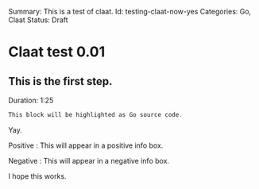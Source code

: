 Summary: This is a test of claat.
Id: testing-claat-now-yes
Categories: Go, Claat
Status: Draft

# Claat test 0.01

## This is the first step.
Duration: 1:25

``` go
This block will be highlighted as Go source code.
```

Yay.

Positive
: This will appear in a positive info box.

Negative
: This will appear in a negative info box.

I hope this works.